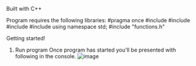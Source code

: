 Built with C++

Program requires the following libraries:
#pragma once
#include <iostream>
#include <fstream>
#include <string>
#include <limits>
using namespace std;
#include "functions.h"

Getting started!
1. Run program
   Once program has started you'll be presented with following in the console.
   ![image](https://github.com/user-attachments/assets/9bc072da-8c7b-4017-b499-6493ea1eb87c)
   
